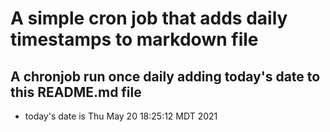 A simple cron job that adds daily timestamps to markdown file
============================================================
## A chronjob run once daily adding today's date to this README.md file
* today's date is Thu May 20 18:25:12 MDT 2021
